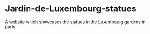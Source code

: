 # Jardin-de-Luxembourg-statues
A website which showcases the statues in the Luxembourg gardens in paris.
